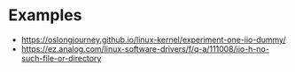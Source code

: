 # Examples
- https://oslongjourney.github.io/linux-kernel/experiment-one-iio-dummy/
- https://ez.analog.com/linux-software-drivers/f/q-a/111008/iio-h-no-such-file-or-directory